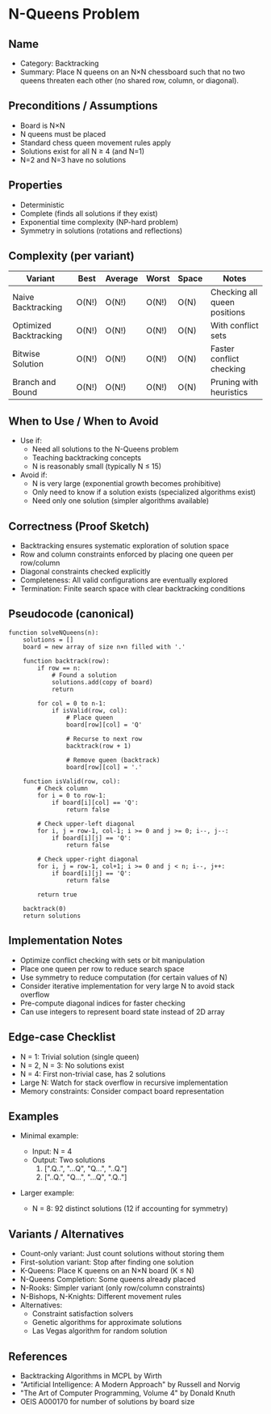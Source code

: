 # N-Queens Problem

## Name
- Category: Backtracking
- Summary: Place N queens on an N×N chessboard such that no two queens threaten each other (no shared row, column, or diagonal).

## Preconditions / Assumptions
- Board is N×N
- N queens must be placed
- Standard chess queen movement rules apply
- Solutions exist for all N ≥ 4 (and N=1)
- N=2 and N=3 have no solutions

## Properties
- Deterministic
- Complete (finds all solutions if they exist)
- Exponential time complexity (NP-hard problem)
- Symmetry in solutions (rotations and reflections)

## Complexity (per variant)
| Variant | Best | Average | Worst | Space | Notes |
|---|---|---|---|---|---|
| Naive Backtracking | O(N!) | O(N!) | O(N!) | O(N) | Checking all queen positions |
| Optimized Backtracking | O(N!) | O(N!) | O(N!) | O(N) | With conflict sets |
| Bitwise Solution | O(N!) | O(N!) | O(N!) | O(N) | Faster conflict checking |
| Branch and Bound | O(N!) | O(N!) | O(N!) | O(N) | Pruning with heuristics |

## When to Use / When to Avoid
- Use if:
  - Need all solutions to the N-Queens problem
  - Teaching backtracking concepts
  - N is reasonably small (typically N ≤ 15)
- Avoid if:
  - N is very large (exponential growth becomes prohibitive)
  - Only need to know if a solution exists (specialized algorithms exist)
  - Need only one solution (simpler algorithms available)

## Correctness (Proof Sketch)
- Backtracking ensures systematic exploration of solution space
- Row and column constraints enforced by placing one queen per row/column
- Diagonal constraints checked explicitly
- Completeness: All valid configurations are eventually explored
- Termination: Finite search space with clear backtracking conditions

## Pseudocode (canonical)
```pseudo
function solveNQueens(n):
    solutions = []
    board = new array of size n×n filled with '.'
    
    function backtrack(row):
        if row == n:
            # Found a solution
            solutions.add(copy of board)
            return
        
        for col = 0 to n-1:
            if isValid(row, col):
                # Place queen
                board[row][col] = 'Q'
                
                # Recurse to next row
                backtrack(row + 1)
                
                # Remove queen (backtrack)
                board[row][col] = '.'
    
    function isValid(row, col):
        # Check column
        for i = 0 to row-1:
            if board[i][col] == 'Q':
                return false
        
        # Check upper-left diagonal
        for i, j = row-1, col-1; i >= 0 and j >= 0; i--, j--:
            if board[i][j] == 'Q':
                return false
        
        # Check upper-right diagonal
        for i, j = row-1, col+1; i >= 0 and j < n; i--, j++:
            if board[i][j] == 'Q':
                return false
        
        return true
    
    backtrack(0)
    return solutions
```

## Implementation Notes
- Optimize conflict checking with sets or bit manipulation
- Place one queen per row to reduce search space
- Use symmetry to reduce computation (for certain values of N)
- Consider iterative implementation for very large N to avoid stack overflow
- Pre-compute diagonal indices for faster checking
- Can use integers to represent board state instead of 2D array

## Edge-case Checklist
- N = 1: Trivial solution (single queen)
- N = 2, N = 3: No solutions exist
- N = 4: First non-trivial case, has 2 solutions
- Large N: Watch for stack overflow in recursive implementation
- Memory constraints: Consider compact board representation

## Examples
- Minimal example:
  - Input: N = 4
  - Output: Two solutions
    1. [".Q..", "...Q", "Q...", "..Q."]
    2. ["..Q.", "Q...", "...Q", ".Q.."]
  
- Larger example:
  - N = 8: 92 distinct solutions (12 if accounting for symmetry)

## Variants / Alternatives
- Count-only variant: Just count solutions without storing them
- First-solution variant: Stop after finding one solution
- K-Queens: Place K queens on an N×N board (K ≤ N)
- N-Queens Completion: Some queens already placed
- N-Rooks: Simpler variant (only row/column constraints)
- N-Bishops, N-Knights: Different movement rules
- Alternatives:
  - Constraint satisfaction solvers
  - Genetic algorithms for approximate solutions
  - Las Vegas algorithm for random solution

## References
- Backtracking Algorithms in MCPL by Wirth
- "Artificial Intelligence: A Modern Approach" by Russell and Norvig
- "The Art of Computer Programming, Volume 4" by Donald Knuth
- OEIS A000170 for number of solutions by board size
